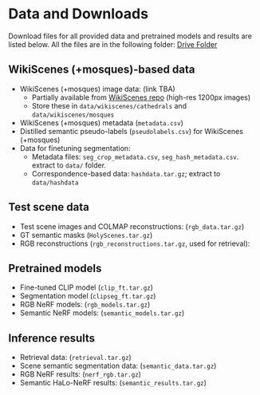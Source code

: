 # Data and Downloads

Download files for all provided data and pretrained models and results are listed below.
All the files are in the following folder: [Drive Folder](https://tauex-my.sharepoint.com/:f:/g/personal/hadarelor_tauex_tau_ac_il/Eos1ebfo2hVMhAVsGKAp9MEBGrqIro7LDIZ56rVt5FqHMw?e=h9LWot)
## WikiScenes (+mosques)-based data

* WikiScenes (+mosques) image data: (link TBA)
  * Partially available from [WikiScenes repo](https://github.com/tgxs002/wikiscenes/tree/main) (high-res 1200px images)
  * Store these in `data/wikiscenes/cathedrals` and `data/wikiscenes/mosques`
* WikiScenes (+mosques) metadata (`metadata.csv`)
* Distilled semantic pseudo-labels (`pseudolabels.csv`) for WikiScenes (+mosques)
* Data for finetuning segmentation:
  * Metadata files: `seg_crop_metadata.csv`, `seg_hash_metadata.csv`.  extract to `data/` folder.
  * Correspondence-based data: `hashdata.tar.gz`; extract to `data/hashdata`

## Test scene data

* Test scene images and COLMAP reconstructions: (`rgb_data.tar.gz`)
* GT semantic masks (`HolyScenes.tar.gz`)
* RGB reconstructions (`rgb_reconstructions.tar.gz`, used for retrieval):

## Pretrained models

* Fine-tuned CLIP model (`clip_ft.tar.gz`)
* Segmentation model (`clipseg_ft.tar.gz`)
* RGB NeRF models: (`rgb_models.tar.gz`)
* Semantic NeRF models: (`semantic_models.tar.gz`)

## Inference results

* Retrieval data: (`retrieval.tar.gz`)
* Scene semantic segmentation data: (`semantic_data.tar.gz`)
* RGB NeRF results: (`nerf_rgb.tar.gz`)
* Semantic HaLo-NeRF results: (`semantic_results.tar.gz`)
